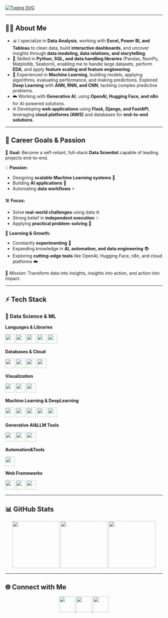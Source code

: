 <!-- Animated typing -->
[![Typing SVG](https://readme-typing-svg.herokuapp.com?size=28&color=36BCF7&center=true&vCenter=true&width=900&lines=👋+Hi,+I'm+Yuvaraj!;🚀+Data+Scientist+%7C+ML+%26+AI+Engineer;📊+Loves+Data+Visualization+%26+Cloud;🤖+Deep+Learning+%7C+NLP+%7C+Gen+AI;🌐+Django+%7C+Flask+%7C+FastAPI)](https://git.io/typing-svg)

---
## 🧑‍💻 About Me  
- 📊 I specialize in **Data Analysis**, working with **Excel, Power BI, and Tableau** to clean data, build **interactive dashboards**, and uncover insights through **data modeling, data relations, and storytelling**.  
- 🧠 Skilled in **Python, SQL, and data handling libraries** (Pandas, NumPy, Matplotlib, Seaborn), enabling me to handle large datasets, perform **EDA**, and apply **feature scaling and feature engineering**.  
- 🔭 Experienced in **Machine Learning**, building models, applying algorithms, evaluating performance, and making predictions. Explored **Deep Learning** with **ANN, RNN, and CNN**, tackling complex predictive problems.  
- ☁️ Working with **Generative AI**, using **OpenAI, Hugging Face, and n8n** for AI-powered solutions.  
- 🌐 Developing **web applications** using **Flask, Django, and FastAPI**, leveraging **cloud platforms (AWS)** and databases for **end-to-end solutions**.
---
## 🌱 Career Goals & Passion  
🎯 **Goal:** Become a self-reliant, full-stack **Data Scientist** capable of leading projects end-to-end.  

💡 **Passion:**  
- Designing **scalable Machine Learning systems** 🚀  
- Building **AI applications** 🤖  
- Automating **data workflows** ⚡  

🛠️ **Focus:**  
- Solve **real-world challenges** using data 🌐  
- Strong belief in **independent execution** ✨  
- Applying **practical problem-solving** 🧩  

🧠 **Learning & Growth:**  
- Constantly **experimenting** 🔬  
- Expanding knowledge in **AI, automation, and data engineering** 📚  
- Exploring **cutting-edge tools** like OpenAI, Hugging Face, n8n, and cloud platforms ☁️  

💫 *Mission:* Transform data into insights, insights into action, and action into impact.

---
## ⚡ Tech Stack  
### 🐍 Data Science & ML  
**Languages & Libraries**  
<p align="left">
<img src="https://img.shields.io/badge/Python-3776AB?logo=python&logoColor=white" height="30"/> 
<img src="https://img.shields.io/badge/NumPy-013243?logo=numpy&logoColor=white" height="30"/>
<img src="https://img.shields.io/badge/Pandas-150458?logo=pandas&logoColor=white" height="30"/>
<img src="https://img.shields.io/badge/Matplotlib-000000?logo=plotly&logoColor=white" height="30"/>
<img src="https://img.shields.io/badge/Seaborn-3776AB?logo=python&logoColor=white" height="30"/>
</p>

**Databases & Cloud**  
<p align="left">
<img src="https://img.shields.io/badge/MySQL-005C84?logo=mysql&logoColor=white" height="30"/>
<img src="https://img.shields.io/badge/Oracle-F80000?logo=oracle&logoColor=white" height="30"/>
<img src="https://img.shields.io/badge/PostgreSQL-4169E1?logo=postgresql&logoColor=white" height="30"/>
<img src="https://img.shields.io/badge/AWS-232F3E?logo=amazon-aws&logoColor=white" height="30"/>
</p>

**Visualization**  
<p align="left">
<img src="https://img.shields.io/badge/PowerBI-F2C811?logo=powerbi&logoColor=black" height="30"/>
<img src="https://img.shields.io/badge/Tableau-E97627?logo=tableau&logoColor=white" height="30"/>
<img src="https://img.shields.io/badge/Excel-217346?logo=microsoft-excel&logoColor=white" height="30"/>
</p>

**Machine Learning & DeepLearning**  
<p align="left">
<img src="https://img.shields.io/badge/Scikit--Learn-F7931E?logo=scikitlearn&logoColor=white" height="30"/>
<img src="https://img.shields.io/badge/TensorFlow-FF6F00?logo=tensorflow&logoColor=white" height="30"/>
<img src="https://img.shields.io/badge/Keras-D00000?logo=keras&logoColor=white" height="30"/>
<img src="https://img.shields.io/badge/PyTorch-EE4C2C?logo=pytorch&logoColor=white" height="30"/>
<img src="https://img.shields.io/badge/NLTK-154F8B?logo=python&logoColor=white" height="30"/>
</p>

**Generative AI&LLM Tools**  
<p align="left">
<img src="https://img.shields.io/badge/OpenAI-412991?logo=openai&logoColor=white" height="30"/>
<img src="https://img.shields.io/badge/HuggingFace-FFD21E?logo=huggingface&logoColor=black" height="30"/>
<img src="https://img.shields.io/badge/LLM-00BFFF?logo=openai&logoColor=white" height="30"/>
</p>

**Automation&Tools**  
<p align="left">
<img src="https://img.shields.io/badge/n8n-1B1B1B?logo=n8n&logoColor=white" height="30"/>
</p>

**Web Frameworks**  
<p align="left">
<img src="https://img.shields.io/badge/Django-092E20?logo=django&logoColor=white" height="30"/>
<img src="https://img.shields.io/badge/Flask-000000?logo=flask&logoColor=white" height="30"/>
<img src="https://img.shields.io/badge/FastAPI-009688?logo=fastapi&logoColor=white" height="30"/>
</p>

---

## 📊 GitHub Stats  
<p align="center">
<img src="https://github-readme-stats.vercel.app/api?username=Yuvaraj537&show_icons=true&count_private=true" height="150"/>
<img src="https://github-readme-stats.vercel.app/api/top-langs/?username=Yuvaraj537&layout=compact" height="150"/>
<img src="https://streak-stats.demolab.com?user=Yuvaraj537" height="150"/>
</p>

---

## 🌐 Connect with Me  

<p align="center">
  <a href="https://linkedin.com/in/YOUR_LINK">
    <img src="https://img.icons8.com/color/96/linkedin.png" height="50"/>
  </a>
  <a href="mailto:youremail@gmail.com">
    <img src="https://img.icons8.com/color/96/gmail.png" height="50"/>
  </a>
  <a href="https://yourportfolio.com">
    <img src="https://img.icons8.com/color/96/domain.png" height="50"/>
  </a>
</p>
